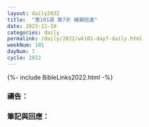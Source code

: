 ```yaml
---
layout: daily2022
title:  "第101週 第7天 補漏拾遺"
date: 2023-12-10
categories: daily
permalink: /daily/2022/wk101-day7-daily.html
weekNum: 101
dayNum: 7
cycle: 2022
---
```


{%- include BibleLinks2022.html -%}

### 禱告：

### 筆記與回應：
